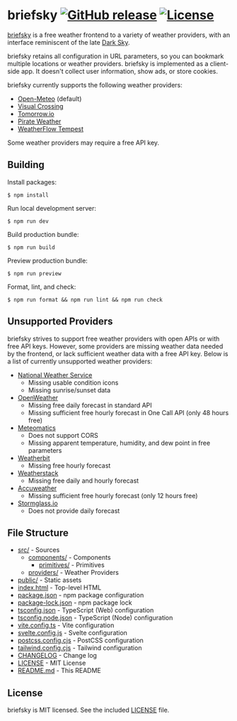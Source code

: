 # briefsky [![GitHub release](https://img.shields.io/github/release/vsergeev/briefsky.svg?maxAge=7200)](https://github.com/vsergeev/briefsky) [![License](https://img.shields.io/badge/license-MIT-blue.svg)](https://github.com/vsergeev/briefsky/blob/master/LICENSE)

[briefsky](https://briefsky.app/) is a free weather frontend to a variety of
weather providers, with an interface reminiscent of the late [Dark
Sky](https://darksky.net/).

briefsky retains all configuration in URL parameters, so you can bookmark
multiple locations or weather providers. briefsky is implemented as a
client-side app. It doesn't collect user information, show ads, or store
cookies.

briefsky currently supports the following weather providers:

- [Open-Meteo](https://open-meteo.com) (default)
- [Visual Crossing](https://www.visualcrossing.com/)
- [Tomorrow.io](https://www.tomorrow.io/)
- [Pirate Weather](https://pirateweather.net/)
- [WeatherFlow Tempest](https://weatherflow.github.io/Tempest/)

Some weather providers may require a free API key.

## Building

Install packages:

```
$ npm install
```

Run local development server:

```
$ npm run dev
```

Build production bundle:

```
$ npm run build
```

Preview production bundle:

```
$ npm run preview
```

Format, lint, and check:

```
$ npm run format && npm run lint && npm run check
```

## Unsupported Providers

briefsky strives to support free weather providers with open APIs or with free
API keys. However, some providers are missing weather data needed by the
frontend, or lack sufficient weather data with a free API key. Below is a list
of currently unsupported weather providers:

- [National Weather Service](https://www.weather.gov/documentation/services-web-api)
  - Missing usable condition icons
  - Missing sunrise/sunset data
- [OpenWeather](https://openweathermap.org/api)
  - Missing free daily forecast in standard API
  - Missing sufficient free hourly forecast in One Call API (only 48 hours
    free)
- [Meteomatics](https://www.meteomatics.com/en/weather-api/)
  - Does not support CORS
  - Missing apparent temperature, humidity, and dew point in free parameters
- [Weatherbit](https://www.weatherbit.io/)
  - Missing free hourly forecast
- [Weatherstack](https://weatherstack.com/)
  - Missing free daily and hourly forecast
- [Accuweather](https://developer.accuweather.com/)
  - Missing sufficient free hourly forecast (only 12 hours free)
- [Stormglass.io](https://stormglass.io/)
  - Does not provide daily forecast

## File Structure

- [src/](src/) - Sources
  - [components/](src/components/) - Components
    - [primitives/](src/components/primitives/) - Primitives
  - [providers/](src/providers/) - Weather Providers
- [public/](public/) - Static assets
- [index.html](index.html) - Top-level HTML
- [package.json](package.json) - npm package configuration
- [package-lock.json](package-lock.json) - npm package lock
- [tsconfig.json](tsconfig.json) - TypeScript (Web) configuration
- [tsconfig.node.json](tsconfig.node.json) - TypeScript (Node) configuration
- [vite.config.ts](vite.config.ts) - Vite configuration
- [svelte.config.js](svelte.config.js) - Svelte configuration
- [postcss.config.cjs](postcss.config.cjs) - PostCSS configuration
- [tailwind.config.cjs](tailwind.config.cjs) - Tailwind configuration
- [CHANGELOG](CHANGELOG.md) - Change log
- [LICENSE](LICENSE) - MIT License
- [README.md](README.md) - This README

## License

briefsky is MIT licensed. See the included [LICENSE](LICENSE) file.
